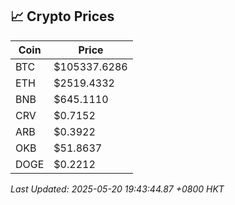 ## 📈 Crypto Prices

| Coin | Price |
| ---- | ----- |
| BTC | $105337.6286 |
| ETH | $2519.4332 |
| BNB | $645.1110 |
| CRV | $0.7152 |
| ARB | $0.3922 |
| OKB | $51.8637 |
| DOGE | $0.2212 |

_Last Updated: 2025-05-20 19:43:44.87 +0800 HKT_